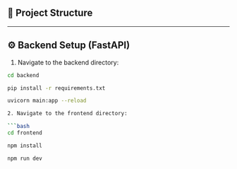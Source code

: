 
## 📁 Project Structure


---

## ⚙️ Backend Setup (FastAPI)

1. Navigate to the backend directory:

```bash
cd backend

pip install -r requirements.txt

uvicorn main:app --reload

2. Navigate to the frontend directory:

```bash
cd frontend

npm install

npm run dev